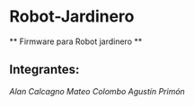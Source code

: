 # Robot-Jardinero
** Firmware para Robot jardinero **

## Integrantes:

*Alan Calcagno
Mateo Colombo
Agustín Primón*
